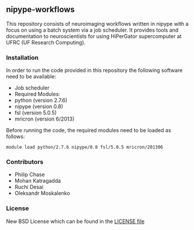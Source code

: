 ## nipype-workflows

This repository consists of neuroimaging workflows written in nipype with a focus on using a batch system via a job scheduler.
It provides tools and documentation to neuroscientists for using HiPerGator supercomputer at UFRC (UF Research Computing).

### Installation

In order to run the code provided in this repository the following software need to be available:

 - Job scheduler
 - Required Modules:
  - python (version 2.7.6)
  - nipype (version 0.8)
  - fsl (version 5.0.5)
  - mricron (version 6/2013)

Before running the code, the required modules need to be loaded as follows:

```
module load python/2.7.6 nipype/0.8 fsl/5.0.5 mricron/201306
```

### Contributors

 - Philip Chase
 - Mohan Katragadda
 - Ruchi Desai
 - Oleksandr Moskalenko

### License

New BSD License which can be found in the [LICENSE file](https://github.com/ctsit/nipype-pbs-workflows/blob/master/LICENSE)
